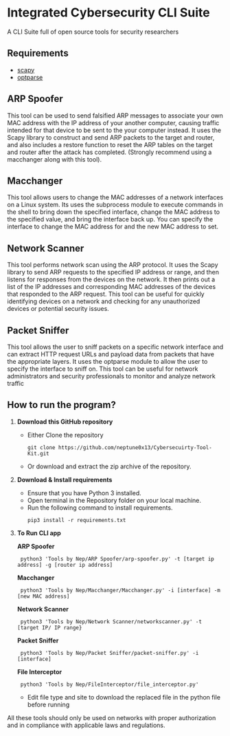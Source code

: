 # Integrated Cybersecurity CLI Suite
A CLI Suite full of open source tools for security researchers

## Requirements 
  - [scapy](https://scapy.readthedocs.io/en/latest/) 
  - [optparse](https://docs.python.org/3/library/optparse.html)
## ARP Spoofer
   This tool can be used to send falsified ARP messages to associate your own MAC address with the IP address of your another computer, 
   causing traffic intended for that device to be sent to the your computer instead. It uses the Scapy library to construct and send ARP packets to the target and 
   router, and also includes a restore function to reset the ARP tables on the target and router after the attack has completed. 
   (Strongly recommend using a macchanger along with this tool).

## Macchanger
   This tool allows users to change the MAC addresses of a network interfaces on a Linux system. Its uses the subprocess module to execute commands in the shell 
   to bring down the specified interface, change the MAC address to the specified value, and bring the interface back up. You can specify the interface to change 
   the MAC address for and the new MAC address to set. 

## Network Scanner
   This tool performs network scan using the ARP protocol. It uses the Scapy library to send ARP requests to the specified IP address or range, and then 
   listens for responses from the devices on the network. It then prints out a list of the IP addresses and corresponding MAC addresses of the devices that responded 
   to the ARP request. This tool can be useful for quickly identifying devices on a network and checking for any unauthorized devices or potential security issues.

## Packet Sniffer
   This tool  allows the user to sniff packets on a specific network interface and can extract HTTP request URLs and payload data from packets that have the
   appropriate layers. It uses the optparse module to allow the user to specify the interface to sniff on. This tool can be useful for network administrators and 
   security professionals to monitor and analyze network traffic

## How to run the program?
1. **Download this GitHub repository**
	- Either Clone the repository
		```
		git clone https://github.com/neptune0x13/Cybersecuirty-Tool-Kit.git
		```
	- Or download and extract the zip archive of the repository.

2. **Download & Install requirements**
	- Ensure that you have Python 3 installed.
	- Open terminal in the Repository folder on your local machine.
	- Run the following command to install requirements.
		```
		pip3 install -r requirements.txt
 		```
3. **To Run CLI app**
   
   **ARP Spoofer**
		
		python3 'Tools by Nep/ARP Spoofer/arp-spoofer.py' -t [target ip address] -g [router ip address]
   **Macchanger**
		
		python3 'Tools by Nep/Macchanger/Macchanger.py' -i [interface] -m [new MAC address]
   **Network Scanner** 
                
		python3 'Tools by Nep/Network Scanner/networkscanner.py' -t [target IP/ IP range}
   **Packet Sniffer**
                
		python3 'Tools by Nep/Packet Sniffer/packet-sniffer.py' -i [interface]
   **File Interceptor**
                
		python3 'Tools by Nep/FileInterceptor/file_interceptor.py'
	- Edit file type and site to download the replaced file in the python file before running

All these tools should only be used on networks with proper authorization and in compliance with applicable laws and regulations.
